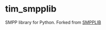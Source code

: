 # tim_smpplib
SMPP library for Python. Forked from <a href=https://github.com/podshumok/python-smpplib>SMPPLIB</a>
